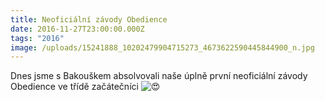 ```yaml
---
title: Neoficiální závody Obedience
date: 2016-11-27T23:00:00.000Z
tags: "2016"
image: /uploads/15241888_10202479904715273_4673622590445844900_n.jpg
---
```

Dnes jsme s Bakouškem absolvovali naše úplně první neoficiální závody Obedience ve třídě začátečníci ![😍](https://static.xx.fbcdn.net/images/emoji.php/v9/t2/1/16/1f60d.png)
